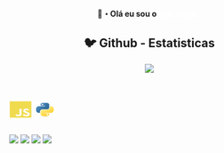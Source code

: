 <h4 align="center"> 👋・Olá eu sou o <a href="https://www.instagram.com/_.luissf/" style="color: white;">Luís Felipe.</a></h4>

<h2 align="center">🐦 Github - Estatisticas </h2>
<p align="center"><img src="https://github-readme-stats.vercel.app/api?username=starzinfps1&show_icons=true&title_color=222222&icon_color=03A87C&text_color=333333&bg_color=ffffff"></p>
<br>
<div style="display: inline_block"><br>
 <img align="center" alt="Rafa-Js" height="30" width="40" src="https://raw.githubusercontent.com/devicons/devicon/master/icons/javascript/javascript-plain.svg">
 <img align="center" alt="Rafa-Python" height="30" width="40" src="https://raw.githubusercontent.com/devicons/devicon/master/icons/python/python-original.svg">

</div>

##


<div> 
  <a href="https://www.youtube.com/@LuisFelipeBSI" target="_blank">
    <img src="https://img.shields.io/badge/YouTube-FF0000?style=for-the-badge&logo=youtube&logoColor=white" target="_blank"></a>
  <a href="https://www.instagram.com/_.luissf/" target="_blank">
    <img src="https://img.shields.io/badge/-Instagram-%23E4405F?style=for-the-badge&logo=instagram&logoColor=white" target="_blank"></a>
 	<a href="https://www.twitch.tv/starzin_fps1" target="_blank">
    <img src="https://img.shields.io/badge/Twitch-9146FF?style=for-the-badge&logo=twitch&logoColor=white" target="_blank"></a> 
  <a href="https://discord.gg/ZBZveka9RG" target="_blank">
    <img src="https://img.shields.io/badge/Discord-7289DA?style=for-the-badge&logo=discord&logoColor=white" target="_blank"></a> 
</div>
